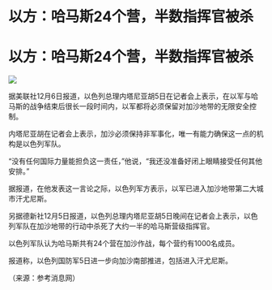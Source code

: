 # 以方：哈马斯24个营，半数指挥官被杀

# 以方：哈马斯24个营，半数指挥官被杀

![](https://inews.gtimg.com/om_bt/OX5QQ7gYaOL1knIFwP_6IVUNxtIIDWDfAPkQ40ummJgvAAA/1000)

据美联社12月6日报道，以色列总理内塔尼亚胡5日在记者会上表示，在以军与哈马斯的战争结束后很长一段时间内，以军都将必须保留对加沙地带的无限安全控制。

内塔尼亚胡在记者会上表示，加沙必须保持非军事化，唯一有能力确保这一点的机构是以色列军队。

“没有任何国际力量能担负这一责任，”他说，“我还没准备好闭上眼睛接受任何其他安排。”

据报道，在他发表这一言论之际，以色列军方表示，以军已进入加沙地带第二大城市汗尤尼斯。

另据德新社12月5日报道，以色列总理内塔尼亚胡5日晚间在记者会上表示，以色列军队在加沙地带的行动中杀死了大约一半的哈马斯营级指挥官。

以色列军队认为哈马斯共有24个营在加沙作战，每个营约有1000名成员。

报道称，以色列国防军5日进一步向加沙南部推进，包括进入汗尤尼斯。

（来源：参考消息网）

